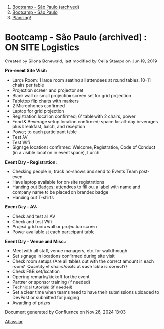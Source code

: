 1. [Bootcamp - São Paulo (archived)](index.html)
2. [Bootcamp - São Paulo](18874376.html)
3. [Planning!](Planning%21_18874415.html)

# Bootcamp - São Paulo (archived) : ON SITE Logistics

Created by Silona Bonewald, last modified by Celia Stamps on Jun 18, 2019

**Pre-event Site Visit:**

- Large Room; 1 large room seating all attendees at round tables, 10-11 chairs per table
- Projection screen and projector set
- Blank wall or small projection screen set for grid projection
- Tabletop flip charts with markers
- 2 Microphones confirmed
- Laptop for grid projection
- Registration location confirmed; 6' table with 2 chairs, power
- Food &amp; Beverage setup location confirmed; space for all-day beverages plus breakfast, lunch, and reception
- Power; to each participant table
- Test AV
- Test Wifi
- Signage locations confirmed: Welcome, Registration, Code of Conduct (in a visible location in event space), Lunch

**Event Day - Registration:**

- Checking people in; track no-shows and send to Events Team post-event
- Have laptop available for on-site registrations
- Handing out Badges; attendees to fill out a label with name and company name to be placed on branded badge
- Handing out T-shirts

**Event Day - AV:**

- Check and test all AV
- Check and test Wifi
- Project grid onto wall or projection screen
- Power available at each participant table

**Event Day - Venue and Misc.:**

- Meet with all staff, venue managers, etc. for walkthrough
- Set signage in locations confirmed during site visit
- Check room setups (Are all tables out with the correct amount in each room?  Quantity of chairs/seats at each table is correct?)
- Check F&amp;B set/location
- Opening remarks/kickoff for the event
- Partner or sponsor training (if needed)
- Technical tutorials (if needed)
- Set a clear time when teams need to have their submissions uploaded to DevPost or submitted for judging
- Awarding of prizes

Document generated by Confluence on Nov 26, 2024 13:03

[Atlassian](http://www.atlassian.com/)
